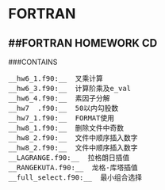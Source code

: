 # FORTRAN 
##FORTRAN HOMEWORK CD
-------------------------------------------------------------------------------
###CONTAINS
<pre>
__hw6_1.f90:__  叉乘计算
__hw6_3.f90:__  计算阶乘及e_val
__hw6_4.f90:__  素因子分解
__hw7  .f90:__  50以内勾股数
__hw7_1.f90:__  FORMAT使用
__hw8_1.f90:__  删除文件中奇数
__hw8_2.f90:__  文件中顺序插入数字
__hw8_2.f90:__  文件中顺序插入数字
__LAGRANGE.f90:__  拉格朗日插值
__RANGEKUTA.f90:__  龙格-库塔插值
__full_select.f90:__  最小组合选择

</pre>
